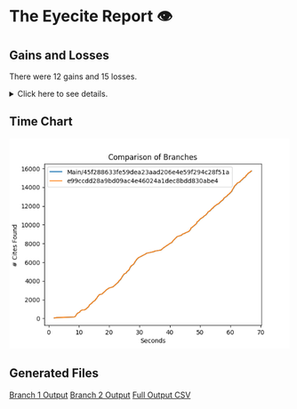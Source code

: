 # The Eyecite Report :eye:



Gains and Losses
---------
There were 12 gains and 15 losses.

<details>
<summary>Click here to see details.</summary>

|     id     |      Gain     |        Loss        |
| ---------- | ------------- | ------------------ |
|  4678352   |  Thompson, 9  |                    |
|  4678352   |               |  9 S.W.3d at 814   |
|  5740066   |               |    43 AD3d 467     |
|  5740066   |   Chase, 43   |                    |
|  5970983   |               |    181 AD2d 27     |
|  5970983   |  Holmes, 181  |                    |
|  2663630   |               |   224 F.R.D. 236   |
|  2663630   | Thompson, 224 |                    |
|  2496102   |               |    501 U.S. 722    |
|  2496102   | Thompson, 501 |                    |
|  2813797   |  Thompson, 99 |                    |
|  2813797   |               |    99 AD3d 819     |
|  3018014   |               |    60 F.3d 514     |
|  3018014   |  Thompson, 60 |                    |
|  1145042   |  Thompson, 25 |                    |
|  1145042   |               |  25 Or. App. 511   |
|  4393773   | Thompson, 264 |                    |
|  4393773   |               |    264 Neb. 831    |
|  2737168   |               | 141 Ill. 2d at 242 |
|  2737168   |               |  141 Ill. 2d 204   |
|  2737168   |   Holmes, 141 |                    |
|  6596585   |               |   18 W. Va. 103    |
|  6596585   |               |   18 W. Va. 135    |
|  6596585   |  Thompson, 18 |                    |
|  6596585   |               |      Beckwith      |
|  6849206   |               |   174 Wash. 363    |
|  6849206   |   Chase, 174  |                    |


</details>



Time Chart
---------

![image](https://raw.githubusercontent.com/freelawproject/eyecite/artifacts/237/results/chart.png)


Generated Files
---------

[Branch 1 Output](https://raw.githubusercontent.com/freelawproject/eyecite/artifacts/237/results/45f288633fe59dea23aad206e4e59f294c28f51a.json)
[Branch 2 Output](https://raw.githubusercontent.com/freelawproject/eyecite/artifacts/237/results/e99ccdd28a9bd09ac4e46024a1dec8bdd830abe4.json)
[Full Output CSV ](https://raw.githubusercontent.com/freelawproject/eyecite/artifacts/237/results/output.csv)
